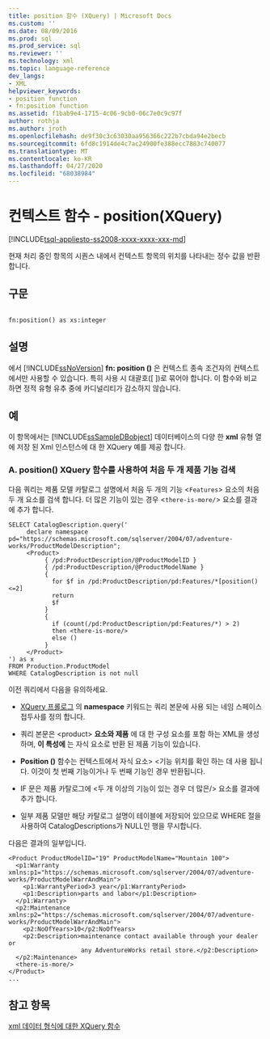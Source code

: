 ```yaml
---
title: position 함수 (XQuery) | Microsoft Docs
ms.custom: ''
ms.date: 08/09/2016
ms.prod: sql
ms.prod_service: sql
ms.reviewer: ''
ms.technology: xml
ms.topic: language-reference
dev_langs:
- XML
helpviewer_keywords:
- position function
- fn:position function
ms.assetid: f1bab9e4-1715-4c06-9cb0-06c7e0c9c97f
author: rothja
ms.author: jroth
ms.openlocfilehash: de9f30c3c63030aa956366c222b7cbda94e2becb
ms.sourcegitcommit: 6fd8c1914de4c7ac24900fe388ecc7883c740077
ms.translationtype: MT
ms.contentlocale: ko-KR
ms.lasthandoff: 04/27/2020
ms.locfileid: "68038984"
---
```

# <a name="context-functions---position-xquery"></a>컨텍스트 함수 - position(XQuery)
[!INCLUDE[tsql-appliesto-ss2008-xxxx-xxxx-xxx-md](../includes/tsql-appliesto-ss2008-xxxx-xxxx-xxx-md.md)]

  현재 처리 중인 항목의 시퀀스 내에서 컨텍스트 항목의 위치를 나타내는 정수 값을 반환합니다.  
  
## <a name="syntax"></a>구문  
  
```  
  
fn:position() as xs:integer  
```  
  
## <a name="remarks"></a>설명  
 에서 [!INCLUDE[ssNoVersion](../includes/ssnoversion-md.md)] **fn: position ()** 은 컨텍스트 종속 조건자의 컨텍스트에서만 사용할 수 있습니다. 특히 사용 시 대괄호([ ])로 묶어야 합니다. 이 함수와 비교하면 정적 유형 유추 중에 카디널리티가 감소하지 않습니다.  
  
## <a name="examples"></a>예  
 이 항목에서는 [!INCLUDE[ssSampleDBobject](../includes/sssampledbobject-md.md)] 데이터베이스의 다양 한 **xml** 유형 열에 저장 된 Xml 인스턴스에 대 한 XQuery 예를 제공 합니다.  
  
### <a name="a-using-the-position-xquery-function-to-retrieve-the-first-two-product-features"></a>A. position() XQuery 함수를 사용하여 처음 두 개 제품 기능 검색  
 다음 쿼리는 제품 모델 카탈로그 설명에서 처음 두 개의 기능 <`Features`> 요소의 처음 두 개 요소를 검색 합니다. 더 많은 기능이 있는 경우 <`there-is-more/`> 요소를 결과에 추가 합니다.  
  
```  
SELECT CatalogDescription.query('  
     declare namespace pd="https://schemas.microsoft.com/sqlserver/2004/07/adventure-works/ProductModelDescription";  
     <Product>   
          { /pd:ProductDescription/@ProductModelID }  
          { /pd:ProductDescription/@ProductModelName }   
          {  
            for $f in /pd:ProductDescription/pd:Features/*[position()<=2]  
            return  
            $f   
          }  
          {  
            if (count(/pd:ProductDescription/pd:Features/*) > 2)  
            then <there-is-more/>  
            else ()  
          }   
     </Product>          
') as x  
FROM Production.ProductModel  
WHERE CatalogDescription is not null  
```  
  
 이전 쿼리에서 다음을 유의하세요.  
  
-   [XQuery 프롤로그](../xquery/modules-and-prologs-xquery-prolog.md) 의 **namespace** 키워드는 쿼리 본문에 사용 되는 네임 스페이스 접두사를 정의 합니다.  
  
-   쿼리 본문은 \<product> **요소와 제품** 에 대 한 구성 요소를 포함 하는 XML을 생성 하며, **이 특성에** 는 자식 요소로 반환 된 제품 기능이 있습니다.  
  
-   **Position ()** 함수는 컨텍스트에서 자식 요소> \<기능 위치를 확인 하는 데 사용 됩니다. 이것이 첫 번째 기능이거나 두 번째 기능인 경우 반환됩니다.  
  
-   IF 문은 제품 카탈로그에 \<두 개 이상의 기능이 있는 경우 더 많은/> 요소를 결과에 추가 합니다.  
  
-   일부 제품 모델만 해당 카탈로그 설명이 테이블에 저장되어 있으므로 WHERE 절을 사용하여 CatalogDescriptions가 NULL인 행을 무시합니다.  
  
 다음은 결과의 일부입니다.  
  
```  
<Product ProductModelID="19" ProductModelName="Mountain 100">  
  <p1:Warranty xmlns:p1="https://schemas.microsoft.com/sqlserver/2004/07/adventure-works/ProductModelWarrAndMain">  
    <p1:WarrantyPeriod>3 year</p1:WarrantyPeriod>  
    <p1:Description>parts and labor</p1:Description>  
  </p1:Warranty>  
  <p2:Maintenance xmlns:p2="https://schemas.microsoft.com/sqlserver/2004/07/adventure-works/ProductModelWarrAndMain">  
    <p2:NoOfYears>10</p2:NoOfYears>  
    <p2:Description>maintenance contact available through your dealer or  
                    any AdventureWorks retail store.</p2:Description>  
  </p2:Maintenance>  
  <there-is-more/>  
</Product>   
...  
```  
  
## <a name="see-also"></a>참고 항목  
 [xml 데이터 형식에 대한 XQuery 함수](../xquery/xquery-functions-against-the-xml-data-type.md)  
  
  
